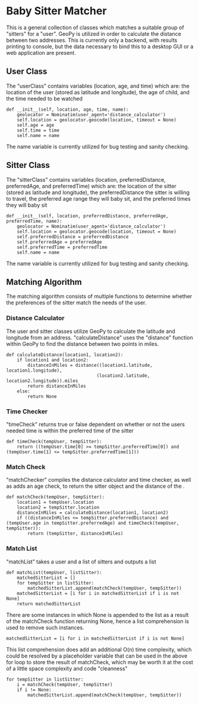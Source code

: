 # Baby Sitter Matcher
This is a general collection of classes which matches a suitable group of "sitters" for a "user".
GeoPy is utilized in order to calculate the distance between two addresses.
This is currently only a backend, with results printing to console, but the data necessary to bind this to a desktop GUI or a web application are present.

## User Class
The "userClass" contains variables (location, age, and time) which are:
the location of the user (stored as latitude and longitude),
the age of child,
and the time needed to be watched
```
def __init__(self, location, age, time, name):
    geolocator = Nominatim(user_agent='distance_calculator')
    self.location = geolocator.geocode(location, timeout = None)
    self.age = age
    self.time = time
    self.name = name
```

The name variable is currently utilized for bug testing and sanity checking.

## Sitter Class
The "sitterClass" contains variables (location, preferredDistance, preferredAge, and preferredTime) which are:
the location of the sitter (stored as latitude and longitude),
the preferredDistance the sitter is willing to travel,
the preferred age range they will baby sit,
and the preferred times they will baby sit
```
def __init__(self, location, preferredDistance, preferredAge, preferredTime, name):
    geolocator = Nominatim(user_agent='distance_calculator')
    self.location = geolocator.geocode(location, timeout = None)
    self.preferredDistance = preferredDistance
    self.preferredAge = preferredAge
    self.preferredTime = preferredTime
    self.name = name
```

The name variable is currently utilized for bug testing and sanity checking.
## Matching Algorithm
The matching algorithm consists of multiple functions to determine whether the preferences of the sitter match the needs of the user.

### Distance Calculator
The user and sitter classes utilize GeoPy to calculate the latitude and longitude from an address.
"calculateDistance" uses the "distance" function within GeoPy to find the distance between two points in miles.
```
def calculateDistance(location1, location2):
    if location1 and location2:
        distanceInMiles = distance((location1.latitude, location1.longitude), 
                                  (location2.latitude, location2.longitude)).miles
        return distanceInMiles
    else:
        return None
```

### Time Checker
"timeCheck" returns true or false dependent on whether or not the users needed time is within the preferred time of the sitter
```
def timeCheck(tempUser, tempSitter):
    return ((tempUser.time[0] >= tempSitter.preferredTime[0]) and (tempUser.time[1] <= tempSitter.preferredTime[1]))
```

### Match Check
"matchChecker" compiles the distance calculator and time checker, as well as adds an age check, to return the sitter object and the distance of the .
```
def matchCheck(tempUser, tempSitter):
    location1 = tempUser.location
    location2 = tempSitter.location
    distanceInMiles = calculateDistance(location1, location2)
    if ((distanceInMiles <= tempSitter.preferredDistance) and (tempUser.age in tempSitter.preferredAge) and timeCheck(tempUser, tempSitter)):
        return (tempSitter, distanceInMiles)
```

### Match List
"matchList" takes a user and a list of sitters and outputs a list
```
def matchList(tempUser, listSitter):
    matchedSitterList = []
    for tempSitter in listSitter:
        matchedSitterList.append(matchCheck(tempUser, tempSitter))
    matchedSitterList = [i for i in matchedSitterList if i is not None]
    return matchedSitterList

```
There are some instances in which None is appended to the list as a result of the matchCheck function returning None, hence a list comprehension is used to remove such instances.
```
matchedSitterList = [i for i in matchedSitterList if i is not None]
```
This list comprehension does add an additional O(n) time complexity, which could be resolved by a placeholder variable that can be used in the above for loop to store the result of matchCheck, which may be worth it at the cost of a little space complexity and code "cleanness"
```
for tempSitter in listSitter:
    i = matchCheck(tempUser, tempSitter)
    if i != None:
        matchedSitterList.append(matchCheck(tempUser, tempSitter))
```
